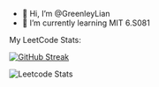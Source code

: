- 👋 Hi, I’m @GreenleyLian
- 🌱 I’m currently learning MIT 6.S081

<!---
GreenleyLian/GreenleyLian is a ✨ special ✨ repository because its `README.md` (this file) appears on your GitHub profile.
You can click the Preview link to take a look at your changes.
--->
My LeetCode Stats:


[![GitHub Streak](https://github-readme-streak-stats.herokuapp.com/?user=aliceshair)](https://git.io/streak-stats)

![Leetcode Stats](https://leetcode.card.workers.dev/?username=aliceshair&theme=default&site=cn)

